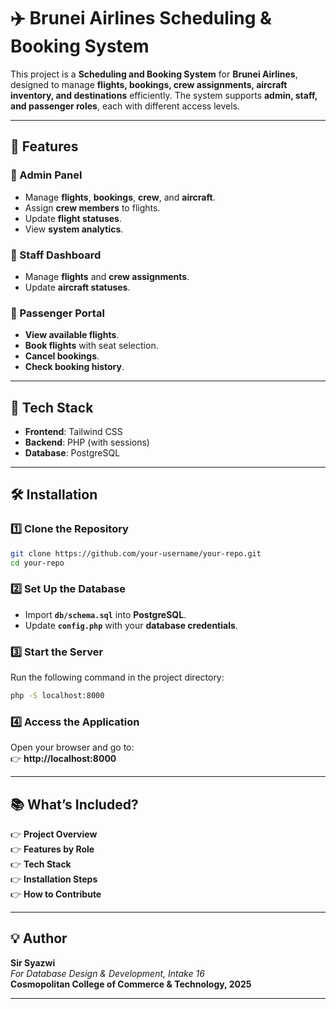 # ✈️ Brunei Airlines Scheduling & Booking System

This project is a **Scheduling and Booking System** for **Brunei Airlines**, designed to manage **flights, bookings, crew assignments, aircraft inventory, and destinations** efficiently. The system supports **admin, staff, and passenger roles**, each with different access levels.

---

## 📌 Features

### 🔹 Admin Panel
- Manage **flights**, **bookings**, **crew**, and **aircraft**.
- Assign **crew members** to flights.
- Update **flight statuses**.
- View **system analytics**.

### 🔹 Staff Dashboard
- Manage **flights** and **crew assignments**.
- Update **aircraft statuses**.

### 🔹 Passenger Portal
- **View available flights**.
- **Book flights** with seat selection.
- **Cancel bookings**.
- **Check booking history**.

---

## 🏢 Tech Stack

- **Frontend**: Tailwind CSS  
- **Backend**: PHP (with sessions)  
- **Database**: PostgreSQL  

---

## 🛠️ Installation

### 1️⃣ Clone the Repository  
```bash
git clone https://github.com/your-username/your-repo.git
cd your-repo
```

### 2️⃣ Set Up the Database  
* Import **`db/schema.sql`** into **PostgreSQL**.
* Update **`config.php`** with your **database credentials**.

### 3️⃣ Start the Server  
Run the following command in the project directory:  
```bash
php -S localhost:8000
```

### 4️⃣ Access the Application  
Open your browser and go to:  
👉 **http://localhost:8000**

---

## 📚 What’s Included?
👉 **Project Overview**  
👉 **Features by Role**  
👉 **Tech Stack**  
👉 **Installation Steps**  
👉 **How to Contribute**  

---

## 💡 Author

**Sir Syazwi**  
_For Database Design & Development, Intake 16_  
**Cosmopolitan College of Commerce & Technology, 2025**  

---
